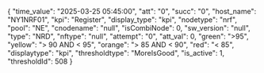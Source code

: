 {
            "time_value": "2025-03-25 05:45:00",
            "att": "0",
            "succ": "0",
            "host_name": "NY1NRF01",
            "kpi": "Register",
            "display_type": "kpi",
            "nodetype": "nrf",
            "pool": "NE",
            "cnodename": "null",
            "isCombiNode": 0,
            "sw_version": "null",
            "type": "NRD",
            "nftype": "null",
            "attempt": "0",
            "att_val": 0,
            "green": ">95",
            "yellow": "> 90 AND < 95",
            "orange": ">  85 AND <  90",
            "red": "< 85",
            "displaytype": "kpi",
            "thresholdtype": "MoreIsGood",
            "is_active": 1,
            "thresholdId": 508
        }
